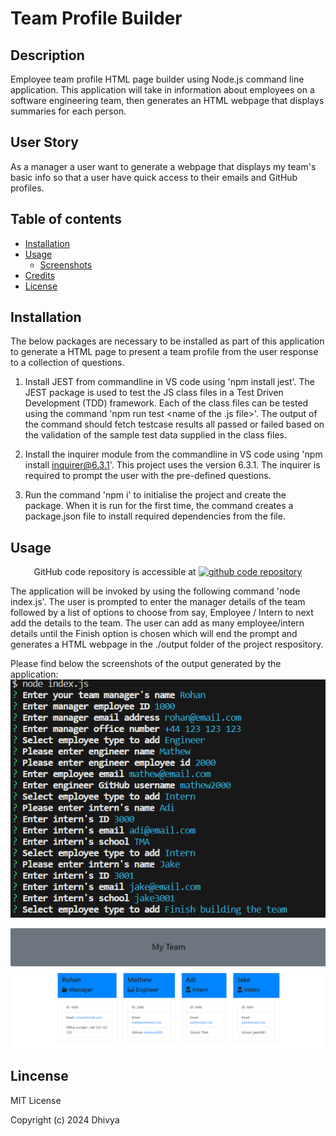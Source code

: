 # Team Profile Builder

## Description

Employee team profile HTML page builder using Node.js command line application. This application will take in information about employees on a software engineering team, then generates an HTML webpage that displays summaries for each person.

## User Story

As a manager a user want to generate a webpage that displays my team's basic info so that a user have quick access to their emails and GitHub profiles.

## Table of contents

* [Installation](#installation)
* [Usage](#usage)
    * [Screenshots](#screenshots)
* [Credits](#credits)
* [License](#license)

## Installation

The below packages are necessary to be installed as part of this application to generate a HTML page to present a team profile from the user response to
a collection of questions.

1. Install JEST from commandline in VS code using 'npm install jest'. The JEST package is used to test the JS class files in a Test Driven Development (TDD) framework. Each of the class files can be tested using the command 'npm run test <name of the .js file>'. The output of the command should fetch testcase results all passed or failed based on the validation of the sample test data supplied in the
class files.

2. Install the inquirer module from the commandline in VS code using 'npm install inquirer@6.3.1'. This project uses the version 6.3.1. The inquirer is required to prompt
the user with the pre-defined questions.

3. Run the command 'npm i' to initialise the project and create the package. When it is run for the first time, the command creates a package.json file to install 
required dependencies from the file.

## Usage

<p align="center"> GitHub code repository is accessible at
    <a href="https://github.com/DhivyaKK/team-profile-builder.git"><img src="https://img.shields.io/badge/git-code-repository"  alt="github code repository" /></a>
</p>

The application will be invoked by using the following command 'node index.js'. The user is prompted to enter the manager details of the team followed by a list of options to choose from say, Employee / Intern to next add the details to the team. The user can add as many employee/intern details until the Finish option is chosen which will end the prompt and generates a HTML webpage in the ./output folder of the project respository.

Please find below the screenshots of the output generated by the application:
![alt text](assets/commandline.png)

![alt text](assets/htmlpage.png)

## Lincense

MIT License

Copyright (c) 2024 Dhivya
